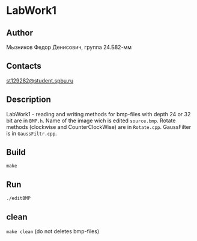# LabWork1
## Author

Мызников Федор Денисович, группа 24.Б82-мм
## Contacts

st129282@student.spbu.ru
## Description
LabWork1 - reading and writing methods for bmp-files with depth 24 or 32 bit are in `BMP.h`.
Name of the image wich is edited `source.bmp`.
Rotate methods (clockwise and CounterClockWise) are in `Rotate.cpp`.
GaussFilter is in `GaussFiltr.cpp`.

## Build

`make`
## Run

`./editBMP`

## clean
`make clean` (do not deletes bmp-files)
